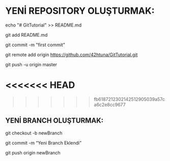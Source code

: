 # YENİ REPOSITORY OLUŞTURMAK:

echo "# GitTutorial" >> README.md

git add README.md

git commit -m "first commit"

git remote add origin https://github.com/42htuna/GitTutorial.git

git push -u origin master


<<<<<<< HEAD
=======

>>>>>>> fb6187212302142512905039a57ca6c2e8cc9677
## YENİ BRANCH OLUŞTURMAK:

git checkout -b newBranch

git commit -m “Yeni Branch Eklendi”

git push origin newBranch
